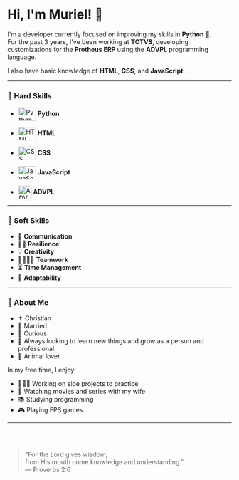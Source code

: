 # Hi, I'm Muriel! 👋

I'm a developer currently focused on improving my skills in **Python** 🐍.  
For the past 3 years, I've been working at **TOTVS**, developing customizations for the **Protheus ERP** using the **ADVPL** programming language.

I also have basic knowledge of **HTML**, **CSS**, and **JavaScript**.

---

### 🚀 Hard Skills
<div>
    <ul>
        <li>
            <p><img align="center" alt="Python Icon" height="30" width="40" src="https://cdn.jsdelivr.net/gh/devicons/devicon/icons/python/python-original.svg"> <strong>Python</strong></p>
        </li>
        <li>
            <p><img align="center" alt="HTML Icon" height="30" width="40" src="https://cdn.jsdelivr.net/gh/devicons/devicon/icons/html5/html5-original.svg"> <strong>HTML</strong></p>
        </li>
        <li>
            <p><img align="center" alt="CSS Icon" height="30" width="40" src="https://cdn.jsdelivr.net/gh/devicons/devicon/icons/css3/css3-original.svg"> <strong>CSS</strong></p>
        </li>
        <li>
            <p><img align="center" alt="JavaScript Icon" height="30" width="40" src="https://cdn.jsdelivr.net/gh/devicons/devicon/icons/javascript/javascript-plain.svg"> <strong>JavaScript</strong></p>
        </li>
        <li>
            <p><img align="center" alt="ADVPL Icon" height="30" width="30" src="https://cdn.icon-icons.com/icons2/2107/PNG/512/file_type_advpl_icon_130762.png"> <strong>ADVPL</strong></p>
        </li>
    </ul>
</div>

---

### 🧠 Soft Skills

- 📢 **Communication**
- 💪🏻 **Resilience**
- 💡 **Creativity**
- 🫱🏻‍🫲🏻 **Teamwork**
- ⏳ **Time Management**
- 🧭 **Adaptability**

---

### 🙌 About Me

- ✝️ Christian
- 💍 Married
- 🧐 Curious
- 🎯 Always looking to learn new things and grow as a person and professional
- 🐶 Animal lover

In my free time, I enjoy:
- 🧑🏻‍💻 Working on side projects to practice
- 🍿 Watching movies and series with my wife
- 📚 Studying programming
- 🎮 Playing FPS games

---

</br>
</br>

> "For the Lord gives wisdom;  
> from His mouth come knowledge and understanding."  
> — Proverbs 2:6
